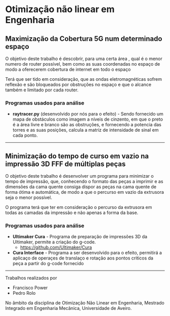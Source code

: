 # Otimização não linear em Engenharia

## Maximização da Cobertura 5G num determinado espaço

O objetivo deste trabalho é descobrir, para uma certa área , qual é o menor numero de router possível, bem como as suas coordenadas no espaço de modo a oferecerem cobertura de internet em todo o espaço​

Terá que ser tido em consideração, que as ondas eletromagnéticas sofrem reflexão e são bloqueados por obstruções no espaço e que o alcance também e limitado por cada router.

### Programas usados para análise

- **raytracer.py** (desenvolvido por nós para o efeito) - Sendo fornecido um mapa de obstáculos como imagem a níveis de cinzento, em que o preto é a área livre e branco são as obstruções, e fornecendo a potencia das torres e as suas posições, calcula a matriz de intensidade de sinal em cada ponto.

***

## Minimização do tempo de curso em vazio na impressão 3D FFF de múltiplas peças

O objetivo deste trabalho é desenvolver um programa para minimizar o tempo de impressão, que, conhecendo o formato das peças a imprimir e as dimensões da cama quente consiga dispor as peças na cama quente de forma ótima e automática, de modo a que o percurso em vazio da extrusora seja o menor possível. ​

O programa terá que ter em consideração o percurso da extrusora em todas as camadas da impressão e não apenas a forma da base.​

### Programas usados para análise

- **Ultimaker Cura** - Programa de preparação de impressões 3D da Ultimaker, permite a criação do g-code.
    - https://github.com/Ultimaker/Cura
- **Cura Interface** - Programa a ser desenvolvido para o efeito, permitirá a aplicaço de operaçes de translaço e rotação aos pontos criticos da peça a partir do g-code fornecido

 ***

Trabalhos realizados por

- Francisco Power
- Pedro Rolo

No âmbito da disciplina de Otimização Não Linear em Engenharia, Mestrado Integrado em Engenharia Mecânica, Universidade de Aveiro.
